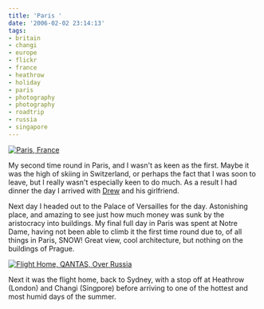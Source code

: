 ```yaml
---
title: 'Paris '
date: '2006-02-02 23:14:13'
tags:
- britain
- changi
- europe
- flickr
- france
- heathrow
- holiday
- paris
- photography
- photography
- roadtrip
- russia
- singapore
---
```


<a href="http://flickr.com/photos/jufemaiz/102568922/in/set-1766440/"><img alt="Paris, France" title="Paris, France" src="http://static.flickr.com/26/102568922_a42381ebc7.jpg" /></a>

My second time round in Paris, and I wasn't as keen as the first. Maybe it was the high of skiing in Switzerland, or perhaps the fact that I was soon to leave, but I really wasn't especially keen to do much. As a result I had dinner the day I arrived with <a href="http://thelyricalmadmen.com/txp/bios/drew-archer/">Drew</a> and his girlfriend.

Next day I headed out to the Palace of Versailles for the day. Astonishing place, and amazing to see just how much money was sunk by the aristocracy into buildings. My final full day in Paris was spent at Notre Dame, having not been able to climb it the first time round due to, of all things in Paris, SNOW! Great view, cool architecture, but nothing on the buildings of Prague.

<a href="http://flickr.com/photos/jufemaiz/102566935/in/set-1766440/"><img alt="Flight Home, QANTAS, Over Russia" title="Flight Home, QANTAS, Over Russia" src="http://static.flickr.com/38/102566935_2d26ab88e1.jpg" /></a>

Next it was the flight home, back to Sydney, with a stop off at Heathrow (London) and Changi (Singpore) before arriving to one of the hottest and most humid days of the summer.
